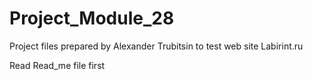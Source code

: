 # Project_Module_28
Project files prepared by Alexander Trubitsin to test web site Labirint.ru

Read Read_me file first
